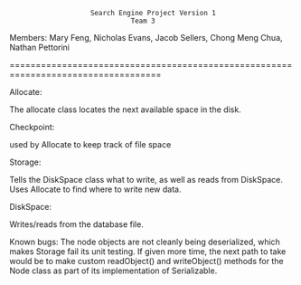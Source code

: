                         Search Engine Project Version 1
                                  Team 3
Members: Mary Feng, Nicholas Evans, Jacob Sellers, Chong Meng Chua, Nathan Pettorini


===================================================================================

Allocate:

The allocate class locates the next available space in the disk.

Checkpoint:

used by Allocate to keep track of file space

Storage:

Tells the DiskSpace class what to write, as well as reads from DiskSpace. Uses Allocate to 
find where to write new data. 

DiskSpace:

Writes/reads from the database file.


Known bugs:
The node objects are not cleanly being deserialized, which makes Storage fail its unit testing. 
If given more time, the next path to take would be to make custom readObject() and writeObject() 
methods for the Node class as part of its implementation of Serializable. 
